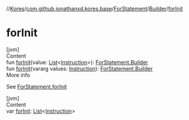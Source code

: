 //[Kores](../../../index.md)/[com.github.jonathanxd.kores.base](../../index.md)/[ForStatement](../index.md)/[Builder](index.md)/[forInit](for-init.md)



# forInit  
[jvm]  
Content  
fun [forInit](for-init.md)(value: [List](https://kotlinlang.org/api/latest/jvm/stdlib/kotlin.collections/-list/index.html)<[Instruction](../../../com.github.jonathanxd.kores/-instruction/index.md)>): [ForStatement.Builder](index.md)  
fun [forInit](for-init.md)(vararg values: [Instruction](../../../com.github.jonathanxd.kores/-instruction/index.md)): [ForStatement.Builder](index.md)  
More info  


See [ForStatement.forInit](../for-init.md)

  


[jvm]  
Content  
var [forInit](for-init.md): [List](https://kotlinlang.org/api/latest/jvm/stdlib/kotlin.collections/-list/index.html)<[Instruction](../../../com.github.jonathanxd.kores/-instruction/index.md)>  




